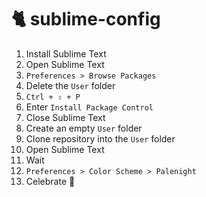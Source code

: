 # 🐈 sublime-config

1. Install Sublime Text
2. Open Sublime Text
3. `Preferences > Browse Packages`
4. Delete the `User` folder
5. `Ctrl + ⇧ + P`
6. Enter `Install Package Control`
7. Close Sublime Text
8. Create an empty `User` folder
9. Clone repository into the `User` folder
10. Open Sublime Text
11. Wait
12. `Preferences > Color Scheme > Palenight`
13. Celebrate 🎉
